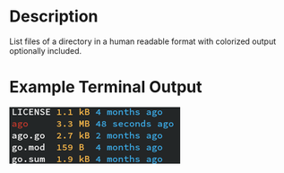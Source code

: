 # Description
List files of a directory in a human readable format with colorized output optionally included.

# Example Terminal Output
![Example Terminal Output](res/ago-demo.png)
